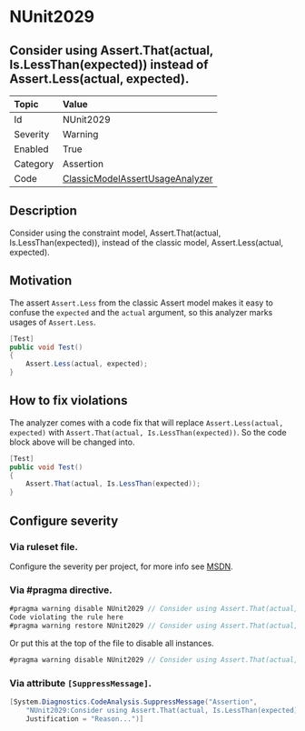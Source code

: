 # NUnit2029
## Consider using Assert.That(actual, Is.LessThan(expected)) instead of Assert.Less(actual, expected).

| Topic    | Value
| :--      | :--
| Id       | NUnit2029
| Severity | Warning
| Enabled  | True
| Category | Assertion
| Code     | [ClassicModelAssertUsageAnalyzer](https://github.com/nunit/nunit.analyzers/blob/master/src/nunit.analyzers/ClassicModelAssertUsage/ClassicModelAssertUsageAnalyzer.cs)


## Description

Consider using the constraint model, Assert.That(actual, Is.LessThan(expected)), instead of the classic model, Assert.Less(actual, expected).

## Motivation

The assert `Assert.Less` from the classic Assert model makes it easy to confuse the `expected` and the `actual` argument,
so this analyzer marks usages of `Assert.Less`.

```csharp
[Test]
public void Test()
{
    Assert.Less(actual, expected);
}
```

## How to fix violations

The analyzer comes with a code fix that will replace `Assert.Less(actual, expected)` with
`Assert.That(actual, Is.LessThan(expected))`. So the code block above will be changed into.

```csharp
[Test]
public void Test()
{
    Assert.That(actual, Is.LessThan(expected));
}
```

<!-- start generated config severity -->
## Configure severity

### Via ruleset file.

Configure the severity per project, for more info see [MSDN](https://msdn.microsoft.com/en-us/library/dd264949.aspx).

### Via #pragma directive.
```C#
#pragma warning disable NUnit2029 // Consider using Assert.That(actual, Is.LessThan(expected)) instead of Assert.Less(actual, expected).
Code violating the rule here
#pragma warning restore NUnit2029 // Consider using Assert.That(actual, Is.LessThan(expected)) instead of Assert.Less(actual, expected).
```

Or put this at the top of the file to disable all instances.
```C#
#pragma warning disable NUnit2029 // Consider using Assert.That(actual, Is.LessThan(expected)) instead of Assert.Less(actual, expected).
```

### Via attribute `[SuppressMessage]`.

```C#
[System.Diagnostics.CodeAnalysis.SuppressMessage("Assertion", 
    "NUnit2029:Consider using Assert.That(actual, Is.LessThan(expected)) instead of Assert.Less(actual, expected).",
    Justification = "Reason...")]
```
<!-- end generated config severity -->
